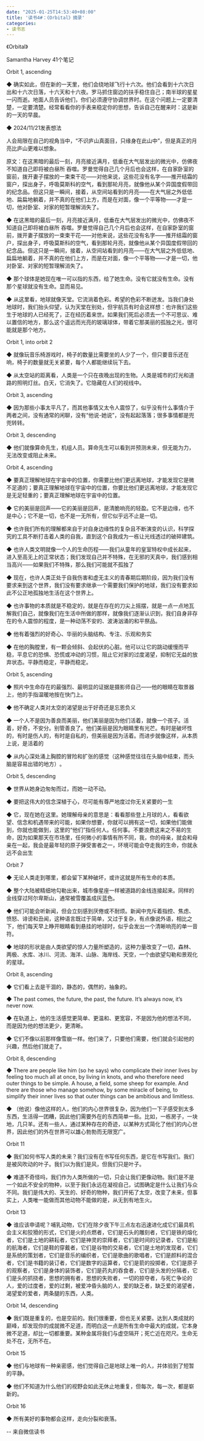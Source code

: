```yaml
---
date: "2025-01-25T14:53:40+08:00"
title: '读书4#：《Orbital》摘录'
categories:
- 读书志
---
```

《Orbital》

Samantha Harvey
41个笔记

Orbit 1, ascending

◆ 确实如此，但在新的一天里，他们会绕地球飞行十六次。他们会看到十六次日出和十六次日落，十六天和十六夜。罗马抓住窗边的扶手稳住自己；南半球的星星一闪而逝。地面人员告诉他们，你们必须遵守协调世界时。在这个问题上一定要清楚，一定要清楚。经常看看你的手表来稳定你的思想，告诉自己在醒来时：这是新的一天的早晨。

◆ 2024/11/21发表想法

人会局限在自己的视角当中，“不识庐山真面目，只缘身在此山中”，但是真正的月亮比庐山更难以想象。

原文：在这黑暗的最后一刻，月亮接近满月，低垂在大气层发出的微光中，仿佛夜不知道自己即将被白昼所      吞噬。罗曼觉得自己几个月后也会这样，在自家卧室的窗前，拨开妻子摆放的一束束干花——对他来说，这些花没有名字——推开结霜的窗户，探出身子，呼吸莫斯科的空气，看到那轮月亮，就像他从某个异国度假带回的纪念品。但这只是一瞬间，接着，从空间站看到的月亮——在大气层之外低低地、扁扁地躺着，并不真的在他们上方，而是在对面，像一个平等物——才是一切，他对卧室、对家的短暂理解消失了。

◆ 在这黑暗的最后一刻，月亮接近满月，低垂在大气层发出的微光中，仿佛夜不知道自己即将被白昼所      吞噬。罗曼觉得自己几个月后也会这样，在自家卧室的窗前，拨开妻子摆放的一束束干花——对他来说，这些花没有名字——推开结霜的窗户，探出身子，呼吸莫斯科的空气，看到那轮月亮，就像他从某个异国度假带回的纪念品。但这只是一瞬间，接着，从空间站看到的月亮——在大气层之外低低地、扁扁地躺着，并不真的在他们上方，而是在对面，像一个平等物——才是一切，他对卧室、对家的短暂理解消失了。

◆ 那个球体是她现在唯一可以指的东西，给了她生命。没有它就没有生命。没有那个星球就没有生命。显而易见。

◆ 从这里看，地球就像天堂。它流淌着色彩。希望的色彩不断迸发。当我们身处地球时，我们抬头仰望，认为天堂在别处，但宇航员有时会这样想：也许我们这些生于地球的人已经死了，正在经历着来世。如果我们死后必须去一个不可思议、难以置信的地方，那么这个遥远而光亮的玻璃球体，带着它那美丽的孤独之光，很可能就是那个地方。


Orbit 1, into orbit 2

◆ 就像玩音乐椅游戏时，椅子的数量比需要坐的人少了一个，但只要音乐还在响，椅子的数量就无关紧要，每个人都能继续玩下去。

◆ 从太空站的距离看，人类是一个只在夜晚出现的生物。人类是城市的灯光和道路的照明灯丝。白天，它消失了。它隐藏在人们的视线中。


Orbit 3, ascending

◆ 因为那些小事太平凡了，而其他事情又太令人震惊了，似乎没有什么事情介于两者之间，没有通常的闲聊，没有“他说-她说”，没有起起落落；很多事情都是兜兜转转。


Orbit 3, descending

◆ 他们就像算命先生，机组人员。算命先生可以看到并预测未来，但无能为力，无法改变或阻止未来。


Orbit 4, ascending

◆ 要真正理解地球在宇宙中的位置，你需要比他们更远离地球，才能发现它是微不足道的；要真正理解地球在宇宙中的位置，你要比他们更远离地球，才能发现它是无足轻重的；要真正理解地球在宇宙中的位置。

◆ 它的美丽是回声——它的美丽是回声，是清脆响亮的轻盈。它不是边缘，也不是中心；它不是一切，也不是一无所有，但它似乎远不止是一切。

◆ 也许我们所有的理解都来自于对自身边缘性的复杂且不断演变的认识，科学探究的工具不断打击着人类的自我，直到这个自我成为一栋让光线透过的破碎建筑。

◆ 也许人类文明就像一个人的生命历程——我们从童年的皇室特权中成长起来，进入至高无上的正常状态；我们发现自己并不特殊，在无邪的天真中，我们感到相当高兴——如果我们不特殊，那么我们可能就不孤独了

◆ 现在，也许人类正处于自我伤害和虚无主义的青春期后期阶段，因为我们没有要求来到这个世界，我们没有要求继承一个需要我们保护的地球，我们没有要求如此不公正地孤独地生活在这个世界上。

◆ 也许事物的本质就是不稳定的，就是在存在的刀尖上摇摆，就是一点一点地瓦解我们自己，就像我们在生活中所做的那样，就像我们逐渐认识到，我们自身非存在的令人震惊的程度，是一种动荡不安的、波涛汹涌的和平祭品。

◆ 他有着强烈的好奇心、华丽的头脑结构、专注、乐观和务实

◆ 在他的胸膛里，有一颗会倾斜、会起伏的心脏。他可以让它的跳动缓慢而平稳，平息它的恐惧、恐慌或冲动的习惯，阻止它对家的过度渴望，抑制它无益的放弃状态。平静而稳定，平静而稳定。


Orbit 5, ascending

◆ 照片中生命存在的最强烈、最明显的证据是摄影师自己——他的眼睛在取景器上，他的手指温暖地按在快门上。

◆ 他不确定人类对太空的渴望是出于好奇还是忘恩负义

◆ 一个人不是因为善良而美丽，他们美丽是因为他们活着，就像一个孩子。活着，好奇，不安分。别管善良了。他们美丽是因为眼睛里有光芒。有时是破坏性的，有时是伤人的，有时是自私的，但美丽是因为活着。而进步就像这样，从本质上说，是活着的

◆        从内心深处涌上胸腔的冒险和扩张的感觉（这种感觉往往在头脑中结束，而头脑是容易出错的地方）​。


Orbit 5, descending

◆ 世界从她身边匆匆而过，而她一动不动。

◆ 要把这伟大的信念深植于心，尽可能有尊严地度过你无关紧要的一生

◆      它，现在她在这里。她理解母亲的意思是：看看那些登上月球的人，看看欲望、信念和机遇带来的可能，如果你想要，你就可以拥有这一切，如果他们能做到，你就也能做到，这里的“他们”指任何人。任何事。不要浪费这来之不易的生命，因为如果那天在市场里，任何微小的事情有所不同，我，你的母亲，就会和母亲在一起，我会是最年轻的原子弹受害者之一，环境可能会夺走我的生命，你就永远不会出生


Orbit 7

◆ 无论人类走到哪里，都会留下某种破坏，或许这就是所有生命的本质。

◆      整个大陆被精细地勾勒出来，城市像星座一样被道路的金线连接起来。同样的金线穿过阿尔卑斯山，通常被雪覆盖成灰蓝色。

◆ 他们可能会听新闻，但会立刻感到厌倦或不耐烦。新闻中充斥着指控、焦虑、愤怒、诽谤和丑闻，这种语言既过于简单，又过于复杂，有点像说外语，相比之下，他们每天早上睁开眼睛看到悬挂的地球时，似乎会发出一个清晰响亮的单一音符。

◆ 地球的形状是由人类欲望的惊人力量所塑造的，这种力量改变了一切，森林、两极、水库、冰川、河流、海洋、山脉、海岸线、天空，一个由欲望勾勒和景观化的星球。


Orbit 8, ascending

◆ 它们看上去是干涸的，静态的，偶然的，抽象的。

◆ The past comes, the future, the past, the future. It’s always now, it’s never now.

◆ 在轨道上，他的生活感觉更简单、更温和、更宽容，不是因为他的想法不同，而是因为他的想法更少，更清晰。

◆ 它们不像以前那样像雪崩一样。他们来了，只要他们需要，他们就会引起他的兴趣，然后他们就走了。


Orbit 8, descending

◆ There are people like him (so he says) who complicate their inner lives by feeling too much all at once, by living in knots, and who therefore need outer things to be simple. A house, a field, some sheep for example. And there are those who manage somehow, by some miracle of being, to simplify their inner lives so that outer things can be ambitious and limitless. 

◆ （他说）像他这样的人，他们的内心世界很复杂，因为他们一下子感受到太多东西，生活得一团糟，因此他们需要外在的东西简单一些。比如，一栋房子，一块地，几只羊。还有一些人，通过某种存在的奇迹，以某种方式简化了他们的内心世界，因此他们的外在世界可以雄心勃勃而无限宽广。


Orbit 11

◆ 我们如何书写人类的未来？我们没有在书写任何东西，是它在书写我们。我们是被风吹动的叶子。我们以为我们是风，但我们只是叶子。

◆ 难道不奇怪吗，我们作为人类所做的一切，只会让我们更像动物。我们是不是一个如此不安全的物种，以至于我们永远在凝视自己，试图确定是什么让我们与众不同。我们是伟大的、天生的、好奇的物种，我们开拓了太空，改变了未来，但事实上，人类唯一能做而其他动物不能做的是，从无到有地生火。


Orbit 13

◆ 谁应该申请呢？哺乳动物，它们在除夕夜下午三点左右迅速进化成它们最具机会主义和狡猾的形式，它们是火的点燃者，它们是石头的雕刻者，它们是铁的熔化者，它们是土地的耕耘者，它们是神灵的崇拜者，它们是时间的记录者，它们是船的航海者，它们是鞋的穿戴者，它们是谷物的交易者，它们是土地的发现者，它们是系统的策划者，它们是音乐的编织者，它们是歌曲的歌唱者，它们是颜料的混合者，它们是书籍的装订者，它们是数字的运算者，它们是箭的投掷者，它们是原子的观察者，它们是身体的装饰者，它们是药丸的吞食者，它们是头发的分隔者，它们是头的抓挠者，思想的拥有者，思想的失败者，一切的掠夺者，与死亡争论的人，爱的过度者，爱的过剩，被爱冲昏头脑的人，爱的缺乏者，缺乏爱的渴望者，渴望爱的爱者，两条腿的东西，人类。


Orbit 14, descending

◆ 我们既是重复的，也是空前的。我们很重要，但也无关紧要。达到人类成就的巅峰，却发现你的成就微不足道，而明白这一点是所有生命中最大的成就，它本身微不足道，却比一切都重要。某种金属将我们与虚空隔开；死亡近在咫尺。生命无处不在，无所不在。


Orbit 15

◆ 他们与地球有一种亲密感，他们觉得自己是地球上唯一的人，并体验到了短暂的平静。

◆ 他们不知道为什么他们的视野会如此无休止地重复，但每次，每一次，都是崭新的。


Orbit 16

◆ 所有美好的事物都会这样，走向分裂和衰落。

-- 来自微信读书
